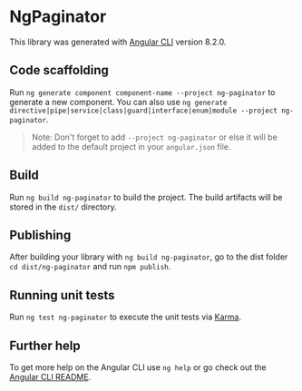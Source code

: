 # NgPaginator

This library was generated with [Angular CLI](https://github.com/angular/angular-cli) version 8.2.0.

## Code scaffolding

Run `ng generate component component-name --project ng-paginator` to generate a new component. You can also use `ng generate directive|pipe|service|class|guard|interface|enum|module --project ng-paginator`.
> Note: Don't forget to add `--project ng-paginator` or else it will be added to the default project in your `angular.json` file. 

## Build

Run `ng build ng-paginator` to build the project. The build artifacts will be stored in the `dist/` directory.

## Publishing

After building your library with `ng build ng-paginator`, go to the dist folder `cd dist/ng-paginator` and run `npm publish`.

## Running unit tests

Run `ng test ng-paginator` to execute the unit tests via [Karma](https://karma-runner.github.io).

## Further help

To get more help on the Angular CLI use `ng help` or go check out the [Angular CLI README](https://github.com/angular/angular-cli/blob/master/README.md).
